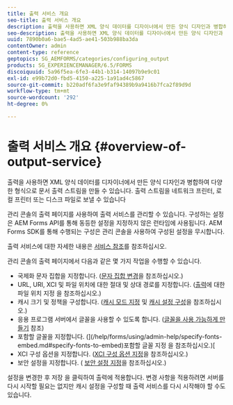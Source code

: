 ```yaml
---
title: 출력 서비스 개요
seo-title: 출력 서비스 개요
description: 출력을 사용하면 XML 양식 데이터를 디자이너에서 만든 양식 디자인과 병합하여 다양한 형식으로 문서 출력 스트림을 만들 수 있습니다.
seo-description: 출력을 사용하면 XML 양식 데이터를 디자이너에서 만든 양식 디자인과 병합하여 다양한 형식으로 문서 출력 스트림을 만들 수 있습니다.
uuid: 7890b0a6-bae5-4ad5-ae41-503b988ba3da
contentOwner: admin
content-type: reference
geptopics: SG_AEMFORMS/categories/configuring_output
products: SG_EXPERIENCEMANAGER/6.5/FORMS
discoiquuid: 5a96f5ea-6fe3-44b1-b314-14097b9e9c01
exl-id: e99b72d0-fbd5-4150-a225-1a91ad4c5867
source-git-commit: b220adf6fa3e9faf94389b9a9416b7fca2f89d9d
workflow-type: tm+mt
source-wordcount: '292'
ht-degree: 0%

---
```


# 출력 서비스 개요 {#overview-of-output-service}

출력을 사용하면 XML 양식 데이터를 디자이너에서 만든 양식 디자인과 병합하여 다양한 형식으로 문서 출력 스트림을 만들 수 있습니다. 출력 스트림을 네트워크 프린터, 로컬 프린터 또는 디스크 파일로 보낼 수 있습니다

관리 콘솔의 출력 페이지를 사용하여 출력 서비스를 관리할 수 있습니다. 구성하는 설정은 AEM Forms API를 통해 동등한 설정을 지정하지 않은 런타임에 사용됩니다. AEM Forms SDK를 통해 수행되는 구성은 관리 콘솔을 사용하여 구성된 설정을 무시합니다.

출력 서비스에 대한 자세한 내용은 [서비스 참조](https://www.adobe.com/go/learn_aemforms_services_61)를 참조하십시오.

관리 콘솔의 출력 페이지에서 다음과 같은 몇 가지 작업을 수행할 수 있습니다.

* 국제화 문자 집합을 지정합니다. ([문자 집합 변경](/help/forms/using/admin-help/change-character-set.md#change-the-character-set)을 참조하십시오.)
* URL, URI, XCI 및 파일 위치에 대한 절대 및 상대 경로를 지정합니다. ([출력](/help/forms/using/admin-help/specify-file-locations-output.md#specify-file-locations-for-output)에 대한 파일 위치 지정 을 참조하십시오.)
* 캐시 크기 및 정책을 구성합니다. ([캐시 모드 지정](/help/forms/using/admin-help/configuring-caching-output.md#specifying-the-cache-mode) 및 [캐시 설정 구성](/help/forms/using/admin-help/configuring-caching-output.md#configuring-cache-settings)을 참조하십시오.)
* 응용 프로그램 서버에서 글꼴을 사용할 수 있도록 합니다. ([글꼴을 사용 가능하게 만들기](/help/forms/using/admin-help/make-fonts-available.md#make-fonts-available) 참조)
* 포함할 글꼴을 지정합니다. (](/help/forms/using/admin-help/specify-fonts-embed.md#specify-fonts-to-embed)포함할 글꼴 지정 을 참조하십시오.)[
* XCI 구성 옵션을 지정합니다. ([XCI 구성 옵션 지정](/help/forms/using/admin-help/specify-xci-configuration-options.md#specify-xci-configuration-options)을 참조하십시오.)
* 보안 설정을 지정합니다. ( [보안 설정 지정](/help/forms/using/admin-help/specify-security-settings.md#specify-security-settings)을 참조하십시오.)

설정을 변경한 후 저장 을 클릭하여 출력에 적용합니다. 변경 사항을 적용하려면 서버를 다시 시작할 필요는 없지만 캐시 설정을 구성할 때 출력 서비스를 다시 시작해야 할 수도 있습니다.
